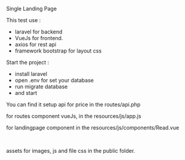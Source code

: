 Single Landing Page

This test use :
- laravel for backend 
- VueJs for frontend.
- axios for rest api
- framework bootstrap for layout css

Start the project :
- install laravel
- open .env for set your database
- run migrate database
- and start

<p>You can find it setup api for price in the routes/api.php</p>
<p>for routes component vueJs, in the resources/js/app.js</p>
<p>for landingpage component in the resources/js/components/Read.vue</p>
<br/>
<p>assets for images, js and file css in the public folder.</p>
